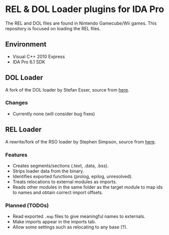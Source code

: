 # REL & DOL Loader plugins for IDA Pro

The REL and DOL files are found in Nintendo Gamecube/Wii games. This repository is focused on loading the REL files.

## Environment
* Visual C++ 2010 Express
* IDA Pro 6.1 SDK

## DOL Loader
A fork of the DOL loader by Stefan Esser, source from [here](http://hitmen.c02.at/html/gc_tools.html).

### Changes
* Currently none (will consider bug fixes)

## REL Loader
A rewrite/fork of the RSO loader by Stephen Simpson, source from [here](https://github.com/Megazig/rso_ida_loader).

### Features
* Creates segments/sections (.text, .data, .bss).
* Strips loader data from the binary.
* Identifies exported functions (prolog, epilog, unresolved).
* Treats relocations to external modules as imports.
* Reads other modules in the same folder as the target module to map ids to names and obtain correct import offsets.


### Planned (TODOs)
* Read exported `.map` files to give meaningful names to externals.
* Make imports appear in the imports tab.
* Allow some settings such as relocating to any base (?).
